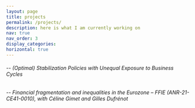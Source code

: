 ```yaml
---
layout: page
title: projects
permalink: /projects/
description: here is what I am currently working on
nav: true
nav_order: 3
display_categories: 
horizontal: true
---
```




###### -- (Optimal) Stabilization Policies with Unequal Exposure to Business Cycles

###### -- Financial fragmentation and inequalities in the Eurozone – FFIE (ANR-21-CE41-0010), with Céline Gimet and Gilles Dufrénot 
